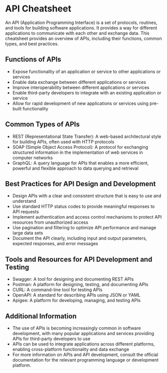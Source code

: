 # API Cheatsheet

An API (Application Programming Interface) is a set of protocols, routines, and tools for building software applications. It provides a way for different applications to communicate with each other and exchange data. This cheatsheet provides an overview of APIs, including their functions, common types, and best practices.

## Functions of APIs

- Expose functionality of an application or service to other applications or services
- Enable data exchange between different applications or services
- Improve interoperability between different applications or services
- Enable third-party developers to integrate with an existing application or service
- Allow for rapid development of new applications or services using pre-built functionality

## Common Types of APIs

- REST (Representational State Transfer): A web-based architectural style for building APIs, often used with HTTP protocols
- SOAP (Simple Object Access Protocol): A protocol for exchanging structured information in the implementation of web services in computer networks
- GraphQL: A query language for APIs that enables a more efficient, powerful and flexible approach to data querying and retrieval

## Best Practices for API Design and Development

- Design APIs with a clear and consistent structure that is easy to use and understand
- Use standard HTTP status codes to provide meaningful responses to API requests
- Implement authentication and access control mechanisms to protect API resources from unauthorized access
- Use pagination and filtering to optimize API performance and manage large data sets
- Document the API clearly, including input and output parameters, expected responses, and error messages

## Tools and Resources for API Development and Testing

- Swagger: A tool for designing and documenting REST APIs
- Postman: A platform for designing, testing, and documenting APIs
- CURL: A command-line tool for testing APIs
- OpenAPI: A standard for describing APIs using JSON or YAML
- Apigee: A platform for developing, managing, and testing APIs

## Additional Information

- The use of APIs is becoming increasingly common in software development, with many popular applications and services providing APIs for third-party developers to use
- APIs can be used to integrate applications across different platforms, enabling cross-platform functionality and data exchange
- For more information on APIs and API development, consult the official documentation for the relevant programming language or development platform.
